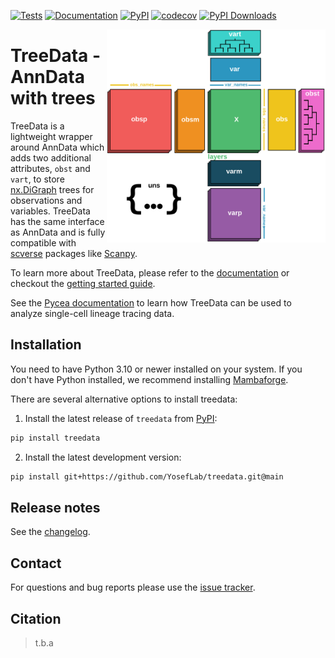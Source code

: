 [![Tests][badge-tests]][link-tests]
[![Documentation][badge-docs]][link-docs]
[![PyPI](https://img.shields.io/pypi/v/treedata.svg)](https://pypi.org/project/treedata)
[![codecov](https://codecov.io/github/YosefLab/treedata/branch/main/graph/badge.svg?token=YPhuxlw4my)](https://codecov.io/github/YosefLab/treedata)
[![PyPI Downloads](https://static.pepy.tech/personalized-badge/treedata?period=total&units=INTERNATIONAL_SYSTEM&left_color=GREY&right_color=GREEN&left_text=downloads)](https://pepy.tech/projects/treedata)

[badge-tests]: https://img.shields.io/github/actions/workflow/status/YosefLab/treedata/test.yaml?branch=main
[link-tests]: https://github.com/YosefLab/treedata/actions/workflows/test.yaml
[badge-docs]: https://img.shields.io/readthedocs/treedata

<img
  src="https://raw.githubusercontent.com/YosefLab/treedata/main/docs/_static/img/treedata_schema.svg"
  class="dark-light" align="right" width="350" alt="image"
/>

# TreeData - AnnData with trees

TreeData is a lightweight wrapper around AnnData which adds two additional attributes, `obst` and `vart`, to store [nx.DiGraph] trees for observations and variables. TreeData has the same interface as AnnData and is fully compatible with [scverse] packages like [Scanpy].

To learn more about TreeData, please refer to the [documentation][link-docs] or checkout the [getting started guide][link-getting-started].

See the [Pycea documentation](https://pycea.readthedocs.io/) to learn how TreeData can be used to analyze single-cell lineage tracing data.

## Installation

You need to have Python 3.10 or newer installed on your system. If you don't have
Python installed, we recommend installing [Mambaforge](https://github.com/conda-forge/miniforge#mambaforge).

There are several alternative options to install treedata:

1. Install the latest release of `treedata` from [PyPI](https://pypi.org/project/treedata):

```bash
pip install treedata
```

2. Install the latest development version:

```bash
pip install git+https://github.com/YosefLab/treedata.git@main
```

## Release notes

See the [changelog][changelog].

## Contact

For questions and bug reports please use the [issue tracker][issue-tracker].

## Citation

> t.b.a

[scverse]: https://scverse.org/
[Scanpy]: https://scanpy.readthedocs.io/
[nx.DiGraph]: https://networkx.org/documentation/stable/reference/classes/digraph.html
[scverse-discourse]: https://discourse.scverse.org/
[issue-tracker]: https://github.com/YosefLab/treedata/issues
[changelog]: https://treedata.readthedocs.io/en/latest/changelog.html
[link-docs]: https://treedata.readthedocs.io
[link-getting-started]: https://treedata.readthedocs.io/en/latest/notebooks/getting-started.html
[link-api]: https://treedata.readthedocs.io/latest/api.html
